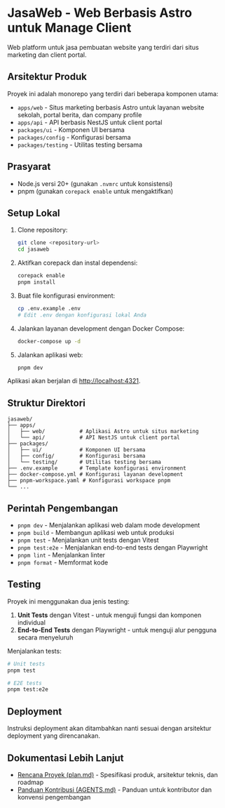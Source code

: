 # JasaWeb - Web Berbasis Astro untuk Manage Client

Web platform untuk jasa pembuatan website yang terdiri dari situs marketing dan client portal.

## Arsitektur Produk

Proyek ini adalah monorepo yang terdiri dari beberapa komponen utama:

- `apps/web` - Situs marketing berbasis Astro untuk layanan website sekolah, portal berita, dan company profile
- `apps/api` - API berbasis NestJS untuk client portal
- `packages/ui` - Komponen UI bersama
- `packages/config` - Konfigurasi bersama
- `packages/testing` - Utilitas testing bersama

## Prasyarat

- Node.js versi 20+ (gunakan `.nvmrc` untuk konsistensi)
- pnpm (gunakan `corepack enable` untuk mengaktifkan)

## Setup Lokal

1. Clone repository:
   ```bash
   git clone <repository-url>
   cd jasaweb
   ```

2. Aktifkan corepack dan instal dependensi:
   ```bash
   corepack enable
   pnpm install
   ```

3. Buat file konfigurasi environment:
   ```bash
   cp .env.example .env
   # Edit .env dengan konfigurasi lokal Anda
   ```

4. Jalankan layanan development dengan Docker Compose:
   ```bash
   docker-compose up -d
   ```

5. Jalankan aplikasi web:
   ```bash
   pnpm dev
   ```

Aplikasi akan berjalan di [http://localhost:4321](http://localhost:4321).

## Struktur Direktori

```
jasaweb/
├── apps/
│   ├── web/           # Aplikasi Astro untuk situs marketing
│   └── api/           # API NestJS untuk client portal
├── packages/
│   ├── ui/            # Komponen UI bersama
│   ├── config/        # Konfigurasi bersama
│   └── testing/       # Utilitas testing bersama
├── .env.example       # Template konfigurasi environment
├── docker-compose.yml # Konfigurasi layanan development
├── pnpm-workspace.yaml # Konfigurasi workspace pnpm
└── ...
```

## Perintah Pengembangan

- `pnpm dev` - Menjalankan aplikasi web dalam mode development
- `pnpm build` - Membangun aplikasi web untuk produksi
- `pnpm test` - Menjalankan unit tests dengan Vitest
- `pnpm test:e2e` - Menjalankan end-to-end tests dengan Playwright
- `pnpm lint` - Menjalankan linter
- `pnpm format` - Memformat kode

## Testing

Proyek ini menggunakan dua jenis testing:

1. **Unit Tests** dengan Vitest - untuk menguji fungsi dan komponen individual
2. **End-to-End Tests** dengan Playwright - untuk menguji alur pengguna secara menyeluruh

Menjalankan tests:
```bash
# Unit tests
pnpm test

# E2E tests
pnpm test:e2e
```

## Deployment

Instruksi deployment akan ditambahkan nanti sesuai dengan arsitektur deployment yang direncanakan.

## Dokumentasi Lebih Lanjut

- [Rencana Proyek (plan.md)](./plan.md) - Spesifikasi produk, arsitektur teknis, dan roadmap
- [Panduan Kontribusi (AGENTS.md)](./AGENTS.md) - Panduan untuk kontributor dan konvensi pengembangan